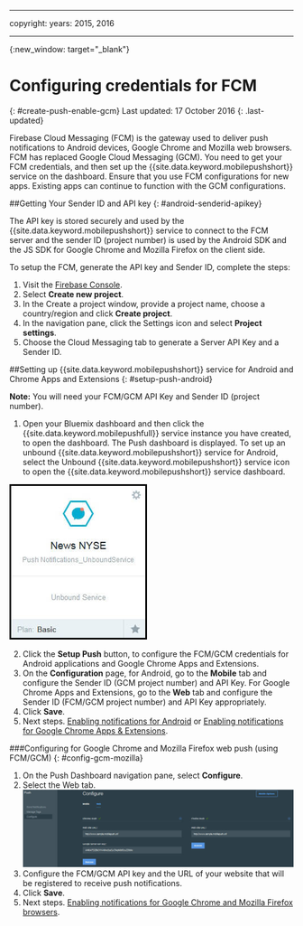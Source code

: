 
---

copyright:
years: 2015, 2016

---

{:new_window: target="_blank"}
# Configuring credentials for FCM
{: #create-push-enable-gcm}
Last updated: 17 October 2016
{: .last-updated}

Firebase Cloud Messaging (FCM) is the gateway used to deliver push notifications to Android devices, Google Chrome and Mozilla web browsers. FCM has replaced Google Cloud Messaging (GCM). You need to get your FCM credentials, and then set up the {{site.data.keyword.mobilepushshort}} service on the dashboard. Ensure that you use FCM configurations for new apps. Existing apps can continue to function with the GCM configurations.

##Getting Your Sender ID and API key
{: #android-senderid-apikey}

The API key is stored securely and used by the {{site.data.keyword.mobilepushshort}} service to connect to the FCM server and the sender ID (project number) is used by the Android SDK and the JS SDK for  Google Chrome and Mozilla Firefox on the client side. 

To setup the FCM, generate the API key and Sender ID, complete the steps:

1. Visit the [Firebase Console](https://console.firebase.google.com/?pli=1).
2. Select **Create new project**. 
3. In the Create a project window, provide a project name, choose a country/region and click **Create project**.
3. In the navigation pane, click the Settings icon and select **Project settings**.
4. Choose the Cloud Messaging tab to generate a Server API Key and a Sender ID.

##Setting up {{site.data.keyword.mobilepushshort}} service for Android and Chrome Apps and Extensions
{: #setup-push-android}

**Note:** You will need your FCM/GCM API Key and Sender ID (project number).

1. Open your Bluemix dashboard and then click the {{site.data.keyword.mobilepushfull}} service instance you have created, to open the dashboard. The Push dashboard is displayed. To set up an unbound {{site.data.keyword.mobilepushshort}} service for Android, select the Unbound {{site.data.keyword.mobilepushshort}} service icon to open the {{site.data.keyword.mobilepushshort}} service dashboard. 

![Push dashboard](images/push_unbound.jpg)

2. Click the **Setup Push** button, to configure the FCM/GCM credentials for Android applications and Google Chrome Apps and Extensions.
3. On the **Configuration** page, for Android, go to the **Mobile** tab and configure the Sender ID (GCM project number) and API Key. For Google Chrome Apps and Extensions, go to the **Web** tab and configure the Sender ID (FCM/GCM project number) and API Key appropriately.
4. Click **Save**.
5. Next steps. [Enabling notifications for Android](c_enable_push.html) or [Enabling notifications for Google Chrome Apps & Extensions](c_enable_push.html).

###Configuring for Google Chrome and Mozilla Firefox web push (using FCM/GCM)
{: #config-gcm-mozilla}

1. On the Push Dashboard navigation pane, select **Configure**.
2. Select the Web tab.
	![WebPush Configurations](images/webpush_configure.jpg)
3. Configure the FCM/GCM API key and the URL of your website that will be registered to receive push notifications.
4. Click **Save**.
5. Next steps. [Enabling notifications for Google Chrome and Mozilla Firefox browsers](c_enable_push.html).
